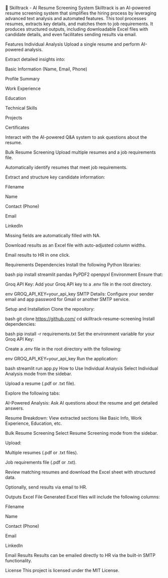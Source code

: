 📄 Skilltrack - AI Resume Screening System
Skilltrack is an AI-powered resume screening system that simplifies the hiring process by leveraging advanced text analysis and automated features. This tool processes resumes, extracts key details, and matches them to job requirements. It produces structured outputs, including downloadable Excel files with candidate details, and even facilitates sending results via email.

Features
Individual Analysis
Upload a single resume and perform AI-powered analysis.

Extract detailed insights into:

Basic Information (Name, Email, Phone)

Profile Summary

Work Experience

Education

Technical Skills

Projects

Certificates

Interact with the AI-powered Q&A system to ask questions about the resume.

Bulk Resume Screening
Upload multiple resumes and a job requirements file.

Automatically identify resumes that meet job requirements.

Extract and structure key candidate information:

Filename

Name

Contact (Phone)

Email

LinkedIn

Missing fields are automatically filled with NA.

Download results as an Excel file with auto-adjusted column widths.

Email results to HR in one click.

Requirements
Dependencies
Install the following Python libraries:

bash
pip install streamlit pandas PyPDF2 openpyxl
Environment
Ensure that:

Groq API Key: Add your Groq API key to a .env file in the root directory.

env
GROQ_API_KEY=your_api_key
SMTP Details: Configure your sender email and app password for Gmail or another SMTP service.

Setup and Installation
Clone the repository:

bash
git clone https://github.com/<your-repo-url>
cd skilltrack-resume-screening
Install dependencies:

bash
pip install -r requirements.txt
Set the environment variable for your Groq API Key:

Create a .env file in the root directory with the following:

env
GROQ_API_KEY=your_api_key
Run the application:

bash
streamlit run app.py
How to Use
Individual Analysis
Select Individual Analysis mode from the sidebar.

Upload a resume (.pdf or .txt file).

Explore the following tabs:

AI-Powered Analysis: Ask AI questions about the resume and get detailed answers.

Resume Breakdown: View extracted sections like Basic Info, Work Experience, Education, etc.

Bulk Resume Screening
Select Resume Screening mode from the sidebar.

Upload:

Multiple resumes (.pdf or .txt files).

Job requirements file (.pdf or .txt).

Review matching resumes and download the Excel sheet with structured data.

Optionally, send results via email to HR.

Outputs
Excel File
Generated Excel files will include the following columns:

Filename

Name

Contact (Phone)

Email

LinkedIn

Email Results
Results can be emailed directly to HR via the built-in SMTP functionality.

License
This project is licensed under the MIT License.
